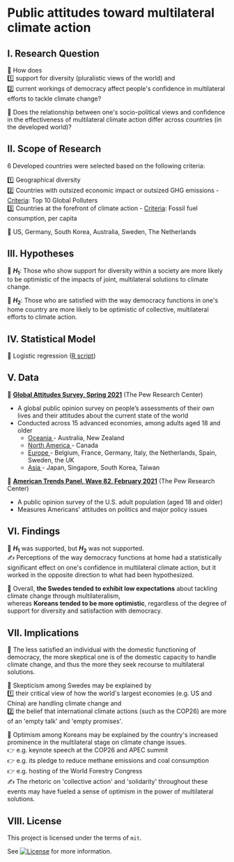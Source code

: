 # Public attitudes toward multilateral climate action



## I. Research Question

:small_blue_diamond: How does <br> :one: support for diversity (pluralistic views of the world) and <br> :two: current workings of democracy affect people's confidence in multilateral efforts to tackle climate change?

:small_blue_diamond: Does the relationship between one's socio-political views and confidence in the effectiveness of multilateral climate action differ across countries (in the developed world)?

## II. Scope of Research

6 Developed countries were selected based on the following criteria:


:one: Geographical diversity <br> :two: Countries with outsized economic impact or outsized GHG emissions 
    - <ins>Criteria</ins>: Top 10 Global Polluters  <br> :three: Countries at the forefront of climate action  - <ins>Criteria</ins>: Fossil fuel consumption, per capita

:triangular_flag_on_post: US, Germany, South Korea, Australia, Sweden, The Netherlands

## III. Hypotheses

:small_blue_diamond: **$H_1$**: Those who show support for diversity within a society are more likely to be optimistic of the impacts of joint, multilateral solutions to climate change.

:small_blue_diamond: **$H_2$**: Those who are satisfied with the way democracy functions in one's home country are more likely to be optimistic of collective, multilateral efforts to climate action.



## IV. Statistical Model

:small_blue_diamond: Logistic regression ([R script](https://htmlpreview.github.io/?https://github.com/quinnei/Climate-Action/blob/main/2_R%20code%20script/Public-confidence-in-multilateral-climate-action_Kyuin-LEE.html))



## V. Data

:open_file_folder: **<ins>Global Attitudes Survey, Spring 2021</ins>** (The Pew Research Center)
-  A global public opinion survey on people’s assessments of their own lives and their attitudes about the current state of the world
-  Conducted across 15 advanced economies, among adults aged 18 and older
    - <ins> Oceania </ins> - Australia, New Zealand
    - <ins> North America </ins> - Canada
    - <ins> Europe </ins> - Belgium, France, Germany, Italy, the Netherlands, Spain, Sweden, the UK
    - <ins> Asia </ins> - Japan, Singapore, South Korea, Taiwan


:open_file_folder: **<ins>American Trends Panel, Wave 82, February 2021</ins>** (The Pew Research Center)
- A public opinion survey of the U.S. adult population (aged 18 and older)
- Measures Americans' attitudes on politics and major policy issues 


## VI. Findings

:small_blue_diamond: **$H_1$** was supported, but **$H_2$** was not supported. <br> 
:writing_hand: Perceptions of the way democracy functions at home had a statistically significant effect on one's confidence in multilateral climate action, but it worked in the opposite direction to what had been hypothesized.

:small_blue_diamond: Overall, **the Swedes tended to exhibit low expectations** about tackling climate change through multilateralism, <br> whereas **Koreans tended to be more optimistic**, regardless of the degree of support for diversity and satisfaction with democracy.


## VII. Implications

:small_blue_diamond: The less satisfied an individual with the domestic functioning of democracy, the more skeptical one is of the domestic capacity to handle climate change, and thus the more they seek recourse to multilateral solutions.

:small_blue_diamond: Skepticism among Swedes may be explained by <br> :one: their critical view of how the world's largest economies (e.g. US and China) are handling climate change and <br> :two: the belief that international climate actions (such as the COP26) are more of an 'empty talk' and 'empty promises'.

:small_blue_diamond: Optimism among Koreans may be explained by the country's increased prominence in the multilateral stage on climate change issues. <br> 
:point_right: e.g. keynote speech at the COP26 and APEC summit <br>
:point_right: e.g. its pledge to reduce methane emissions and coal consumption <br>
:point_right: e.g. hosting of the World Forestry Congress <br>
:writing_hand: The rhetoric on 'collective action' and 'solidarity' throughout these events may have fueled a sense of optimism in the power of multilateral solutions.



## VIII. License

This project is licensed under the terms of `mit`.

See [![License](https://img.shields.io/badge/license-MIT-green)](./LICENSE) for more information. 

